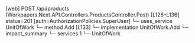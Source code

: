 [web] POST /api/products  (Workpapers.Next.API.Controllers.ProductsController.Post)  [L126–L136] status=201 [auth=AuthorizationPolicies.SuperUser]
  └─ uses_service UnitOfWork
    └─ method Add [L133]
      └─ implementation UnitOfWork.Add
  └─ impact_summary
    └─ services 1
      └─ UnitOfWork

